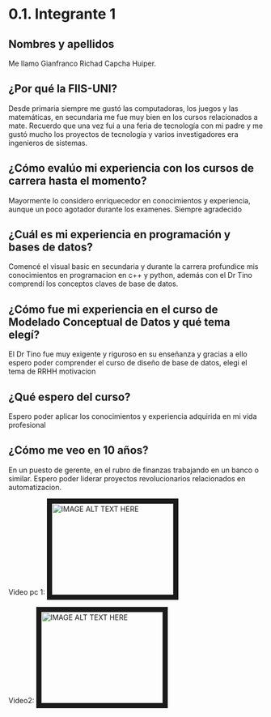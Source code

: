 # 0.1. Integrante 1

## Nombres y apellidos
Me llamo Gianfranco Richad Capcha Huiper.
## ¿Por qué la FIIS-UNI?
Desde primaria siempre me gustó las computadoras, los juegos y las matemáticas, en secundaria me fue muy bien en los cursos relacionados a mate.
Recuerdo que una vez fui a una feria de tecnología con mi padre y me gustó mucho los proyectos de tecnología y varios investigadores era ingenieros de sistemas. 
## ¿Cómo evalúo mi experiencia con los cursos de carrera hasta el momento?
Mayormente lo considero enriquecedor en conocimientos y experiencia, aunque un poco agotador durante los examenes. Siempre agradecido
## ¿Cuál es mi experiencia en programación y bases de datos?
Comencé el visual basic en secundaria y durante la carrera profundice mis conocimientos en programacion en c++ y python, además con el Dr Tino comprendí los conceptos claves de base de datos.
## ¿Cómo fue mi experiencia en el curso de Modelado Conceptual de Datos y qué tema elegí?
El Dr Tino fue muy exigente y riguroso en su enseñanza y gracias a ello espero poder comprender el curso de diseño de base de datos, elegi el tema de RRHH motivacion
## ¿Qué espero del curso?
Espero poder aplicar los conocimientos y experiencia adquirida en mi vida profesional 
## ¿Cómo me veo en 10 años?
En un puesto de gerente, en el rubro de finanzas trabajando en un banco o similar. Espero poder liderar proyectos revolucionarios relacionados en automatizacion.

Video pc 1:
<a href="http://www.youtube.com/watch?feature=player_embedded&v=pXV2O8xdx84
" target="_blank"><img src="http://img.youtube.com/vi/pXV2O8xdx84/0.jpg" 
alt="IMAGE ALT TEXT HERE" width="240" height="180" border="10" /></a>


Video2:
<a href="http://www.youtube.com/watch?feature=player_embedded&v=MQcMslicLA8
" target="_blank"><img src="http://img.youtube.com/vi/MQcMslicLA8/0.jpg" 
alt="IMAGE ALT TEXT HERE" width="240" height="180" border="10" /></a>
